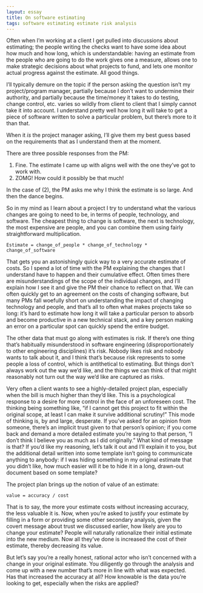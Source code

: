 ```yaml
---
layout: essay
title: On software estimating
tags: software estimating estimate risk analysis
---
```


Often when I’m working at a client I get pulled into discussions about estimating; the people writing the checks want to have some idea about how much and how long, which is understandable: having an estimate from the people who are going to do the work gives one a measure, allows one to make strategic decisions about what projects to fund, and lets one monitor actual progress against the estimate. All good things.

I’ll typically demure on the topic if the person asking the question isn’t my project/program manager, partially because I don’t want to undermine their authority, and partially because the time/money it takes to do testing, change control, etc. varies so wildly from client to client that I simply cannot take it into account. I understand pretty well how long it will take to get a piece of software written to solve a particular problem, but there’s more to it than that.

When it _is_ the project manager asking, I’ll give them my best guess based on the requirements that as I understand them at the moment.

There are three possible responses from the PM:

1. Fine. The estimate I came up with aligns well with the one they’ve got to work with.
2. ZOMG! How could it possibly be that much!

In the case of (2), the PM asks me why I think the estimate is so large. And then the dance begins.

So in my mind as I learn about a project I try to understand what the various changes are going to need to be, in terms of people, technology, and software. The cheapest thing to change is software, the next is technology, the most expensive are people, and you can combine them using fairly straightforward multiplication.

    Estimate = change_of_people * change_of_technology * change_of_software

That gets you an astonishingly quick way to a very accurate estimate of costs. So I spend a lot of time with the PM explaining the changes that I understand have to happen and their cumulative effect. Often times there are misunderstandings of the scope of the individual changes, and I’ll explain how I see it and give the PM their chance to reflect on that. We can often quickly get to an agreement on the costs of changing software, but many PMs fall woefully short on understanding the impact of changing technology and people, and that’s all to often what makes projects take so long: it’s hard to estimate how long it will take a particular person to absorb and become productive in a new technical stack, and a key person making an error on a particular spot can quickly spend the entire budget.

The other data that must go along with estimates is risk. If there’s one thing that’s habitually misunderstood in software engineering (disproportionately to other engineering disciplines) it’s risk. Nobody likes risk and nobody wants to talk about it, and I think that’s because risk represents to some people a loss of control, which is antithetical to estimating. But things don’t always work out the way we’d like, and the things we can think of that might reasonably not turn out the way we’d like are captured as risks.

Very often a client wants to see a highly-detailed project plan, especially when the bill is much higher than they’d like. This is a psychological response to a desire for more control in the face of an unforeseen cost. The thinking being something like, “if I cannot get this project to fit within the original scope, at least I can make it survive additional scrutiny!” This mode of thinking is, by and large, desperate. If you’ve asked for an opinion from someone, there’s an implicit trust given to that person’s opinion; if you come back and demand a more detailed estimate you’re saying to that person, “I don’t think I believe you as much as I did originally.” What kind of message is that? If you’d like my reasoning, let’s talk it out and I’ll explain it to you, but the additional detail written into some template isn’t going to communicate anything to anybody: if I was hiding something in my original estimate that you didn’t like, how much easier will it be to hide it in a long, drawn-out document based on some template?

The project plan brings up the notion of value of an estimate:

	value = accuracy / cost

That is to say, the more your estimate costs without increasing accuracy, the less valuable it is. Now, when you’re asked to justify your estimate by filling in a form or providing some other secondary analysis, given the covert message about trust we discussed earlier, how likely are you to change your estimate? People will naturally rationalize their initial estimate into the new medium. Now all they’ve done is increased the cost of their estimate, thereby decreasing its value.

But let’s say you’re a really honest, rational actor who isn’t concerned with a change in your original estimate. You diligently go through the analysis and come up with a new number that’s more in line with what was expected. Has that increased the accuracy at all? How knowable is the data you’re looking to get, especially when the risks are applied?
